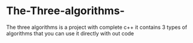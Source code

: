 # The-Three-algorithms-
The three algorithms is a project with complete c++ it contains 3 types of algorithms that you can use it directly with out code
